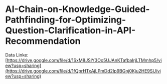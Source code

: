 # AI-Chain-on-Knowledge-Guided-Pathfinding-for-Optimizing-Question-Clarification-in-API-Recommendation
Data Linke: [https://drive.google.com/file/d/1SxM8JSlY3Oo5UJAnKTafbaIrjLTMmhp5/view?usp=sharing](https://drive.google.com/file/d/1fQprHTxAjLPmDd2Ip9BGnj0Kju2HE9SU/view?usp=sharing)
